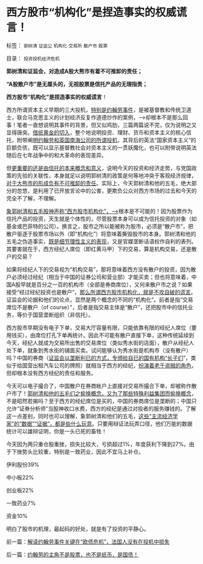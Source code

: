 # 西方股市“机构化”是捏造事实的权威谎言！

标签： `郭树清` `证监公` `机构化` `交易所` `散户市` `股票` 

目录： `投资投机经济危机`

**郭树清和证监会，对造成A股大熊市有着不可推卸的责任；**

**“A股散户市”是无厘头的，无视股票是信托产品的无理指责；**

**西方股市“机构化”是捏造事实的权威谎言**！

西方所谓资本主义早期的三大投机，[特别是约翰劳事件](../../../2012/11/12/解读约翰劳事件关键在“欧债危机”，法国人没有在投机中损失.md)，是被基督教和传统卫道士，联合马克思主义的计划经济反复作道德炒作的案例，——>却根本不是那么回事！笔者一直想说明其事件的背景，但又似鸡肋，三篇两篇说不完，仅为说明之又显得唐突。[借纸黄金的切入](../../../2012/11/1/纸黄金，纸石油，纸something都是（庞氏金字塔&nbsp;or&nbsp;约翰.劳）的骗局；.md)，整个地说明投资、理财、货币和资本主义的核心信托，附带阐[明约翰劳和英国南海公司的所谓投机](../../../2012/11/12/为什么英法股民会“投机”约翰劳和南海公司？.md)，其背后的英法“国家资本主义”的巨额负债，既可以显示基督教社会对资本主义的一贯妖魔化，也可以附带说明英法随后在七年战争中的和大革命的表现差异。

但[更重要的还是由信托的本来概念和意义](../../../2012/11/8/信托是资本主义的生命线.md)，说明今天的投资和经济走势，与党国政策的先验的关联性，本身就足以说明郭树清的政策是何等地冲突于客观经济规律，[对于大熊市的形成负有不可推卸的责任](../../../2012/1/5/证监会政策过度令A股熊遍全球.md)。实际上，今天郭树清和他的五毛，绝大部分的忽悠，是利用了已开放言论中的公害，更欺负公众对西方市场的过去和今天的完全不了解，不理解。

[象郭树清和五毛股神声称“西方股市机构化”，——>](../../../2011/10/21/A股低迷为机构化“国进民退”还债.md)根本是不可能的！因为股票作为信托产品的投资，天生就是个体性的，尽管股票本身可以成为信托投资的对象（如基金或巴菲特的公司）。换言之，股市之所以能被称为股市，必须是“散户市”，把散户驱逐于股票市场以外（即“机构化”）将意味着撕毁股市的本身。郭树清和他的五毛之伪造事实，[既是细节理性主义的表现](../../../2012/8/23/大学无书！拒绝细节理性主义！.md)，又是官媒垄断话语权作自利的表列。其要害就在于，西方经纪人席位（即红黄马甲）下的交易，算是机构交易，还是散户的交易？

如果将经纪人下的交易视为“机构交易”，那将意味着西方没有散户的投资，因为散户必须经过经纪（相当于中国的证券公司和营业部）才能买卖；但也将意味着，中国A股早就是百分之一百的机构市（全部是券商席位），又何来散户市之说？如果接受“经过经纪投资也是散户”，[那么所谓西方股市机构化，就是不攻自破的谎言](../../../2012/7/16/如果公有制是低效益的，证监会的政策就在制造漫漫熊市.md)。证监会的论据和他们的论点，显然是两个概念的不同的“机构化”。前者是指“交易席位不是散户（of
course）”，后者是指交易主体是“散户”，还把股市中的信托业务，等价于国营垄断组织（非信托）。

西方股市早期没有电子下单，交易大厅容量有限，只能依靠有限的经纪人席位（要用钱买），由席位打孔下单再统计。因此不可能有散户直接下单，这种传统延续到今天，经纪人就成为交易所出售的交易席位（类似秀水街的店面），散户从经纪人处下单，就象到秀水街的铺面买卖。试问能够认为秀水街是机构市（没有散户）吗？中国的券商（[证监会以垄断利已的方式，专颁给自已的国有机构“长子们](../../../2012/10/17/除了暴露特殊利益集团，改革初期什么也改变不了.md)”，类似于给国营出租汽车公司的牌照）就相当于西方的经纪，[扮演着老千盗贼的角色](../../../2012/3/29/期货指数是机构化操纵出大熊市的祸根；.md)，但却根本没有西方经纪的责任和服务。

今天可以电子撮合了，中国散户在券商帐户上直接对交易所撮合下单，却被称作散户市了！[郭树清和他的五毛们之偷换概念，又为了那些特殊利益集团而偷换概念](../../../2012/10/17/A股的根本矛盾是长子继承权和市场经济的矛盾.md)，不是昭然若揭吗？至于西方的经纪席位是买的，中国的券商席位是垄断的；中国只允许“证券分析师”当股神收口水费，西方的经纪是通过对投者的服务赚钱的。了解这一点差别，同时也可以理解，象郭树清和他们的五毛，[这些“主流经济学家”的“数据”“证据”，都是些什么玩意](../../../2012/10/13/数学是严密的逻辑，逻辑是广义的数学.md)。只要用辩证法玩弄口径，他们万能的数据统计可以雄辩证明，你是一头已死的畜牲！

今天因为两只重仓股重挫，损失比较大，亏损超过1%，年度获利下降到27%。由于下挫势头比较重，特别是一致药业，因此不宜马上补仓。

伊利股份39%

中小板22%

创业板22%

一致药业7%

资金10%

明白了股市的机理，最起码的好处，就是有了投资的平静心。

前一篇：[解读约翰劳事件关键在“欧债危机”，法国人没有在投机中损失](../../../2012/11/12/解读约翰劳事件关键在“欧债危机”，法国人没有在投机中损失.md)

后一篇：[约翰劳的主角不是股票，也不是纸币，是国债！](../../../2012/11/13/约翰劳的主角不是股票，也不是纸币，是国债！.md)